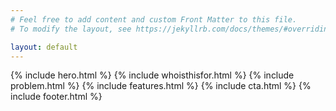 ```yaml
---
# Feel free to add content and custom Front Matter to this file.
# To modify the layout, see https://jekyllrb.com/docs/themes/#overriding-theme-defaults

layout: default
---
```


{% include hero.html %}
{% include whoisthisfor.html %}
{% include problem.html %}
{% include features.html %}
{% include cta.html %}
{% include footer.html %}
